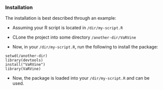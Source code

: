 ### Installation
The installation is best described through an example:
* Assuming your R script is located in `/dir/my-script.R`
* CLone the project into some directory `/another-dir/VaRVine`

* Now, in your `/dir/my-script.R`, run the following to install the package:
```
setwd(/another-dir)
library(devtools)
install("VaRVine")
library(VaRVine)
```
* Now, the package is loaded into your `/dir/my-script.R` and can be used.